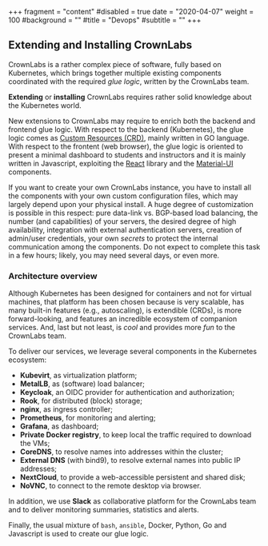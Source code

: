 +++
fragment = "content"
#disabled = true
date = "2020-04-07"
weight = 100
#background = ""
#title = "Devops"
#subtitle = ""
+++

## Extending and Installing CrownLabs

CrownLabs is a rather complex piece of software, fully based on Kubernetes, which brings together multiple existing components coordinated with the required *glue logic*, written by the CrownLabs team.

**Extending** or **installing** CrownLabs requires rather solid knowledge about the Kubernetes world.

New extensions to CrownLabs may require to enrich both the backend and frontend glue logic.
With respect to the backend (Kubernetes), the glue logic comes as [Custom Resources (CRD)](https://kubernetes.io/docs/concepts/extend-kubernetes/api-extension/custom-resources/), mainly written in GO language.
With respect to the frontent (web browser), the glue logic is oriented to present a minimal dashboard to students and instructors and it is mainly written in Javascript, exploiting the [React](https://reactjs.org/) library and the [Material-UI](https://material-ui.com/) components.

If you want to create your own CrownLabs instance, you have to install all the components with your own custom configuration files, which may largely depend upon your physical install.
A huge degree of customization is possible in this respect: pure data-link vs. BGP-based load balancing, the number (and capabilities) of your servers, the desired degree of high availability, integration with external authentication servers, creation of admin/user credentials, your own *secrets* to protect the internal communication among the components.
Do not expect to complete this task in a few hours; likely, you may need several days, or even more.


### Architecture overview

Although Kubernetes has been designed for containers and not for virtual machines, that platform has been chosen because is very scalable, has many built-in features (e.g., autoscaling), is extendible (CRDs), is more forward-looking, and features an incredible ecosystem of companion services.
And, last but not least, is *cool* and provides more *fun* to the CrownLabs team.

To deliver our services, we leverage several components in the Kubernetes ecosystem:
- **Kubevirt**, as virtualization platform;
- **MetalLB**, as (software) load balancer;
- **Keycloak**, an OIDC provider for authentication and authorization;
- **Rook**, for distributed (block) storage;
- **nginx**, as ingress controller;
- **Prometheus**, for monitoring and alerting;
- **Grafana**, as dashboard;
- **Private Docker registry**, to keep local the traffic required to download the VMs;
- **CoreDNS**, to resolve names into addresses within the cluster;
- **External DNS** (with bind9), to resolve external names into public IP addresses;
- **NextCloud**, to provide a web-accessible persistent and shared disk;
- **NoVNC**, to connect to the remote desktop via browser.

In addition, we use **Slack** as collaborative platform for the CrownLabs team and to deliver monitoring summaries, statistics and alerts.

Finally, the usual mixture of `bash`, `ansible`, Docker, Python, Go and Javascript is used to create our glue logic.
